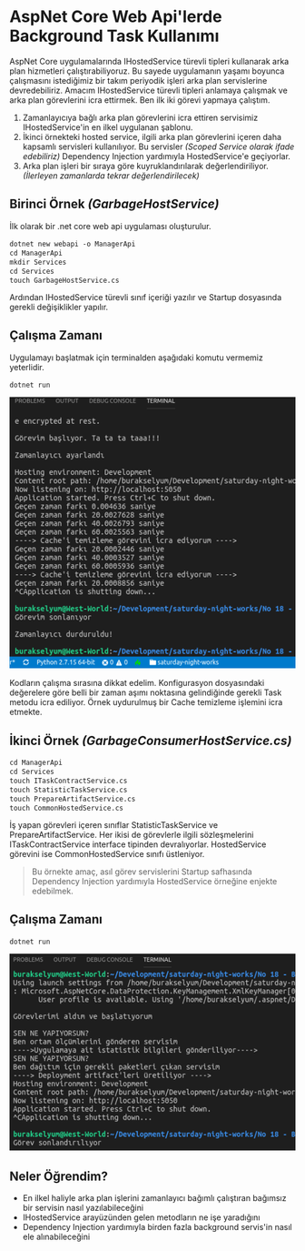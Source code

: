 # AspNet Core Web Api'lerde Background Task Kullanımı

AspNet Core uygulamalarında IHostedService türevli tipleri kullanarak arka plan hizmetleri çalıştırabiliyoruz. Bu sayede uygulamanın yaşamı boyunca çalışmasını istediğimiz bir takım periyodik işleri arka plan servislerine devredebiliriz. Amacım IHostedService türevli tipleri anlamaya çalışmak ve arka plan görevlerini icra ettirmek. Ben ilk iki görevi yapmaya çalıştım. 

1. Zamanlayıcıya bağlı arka plan görevlerini icra ettiren servisimiz IHostedService'in en ilkel uygulanan şablonu. 
2. İkinci örnekteki hosted service, ilgili arka plan görevlerini içeren daha kapsamlı servisleri kullanılıyor. Bu servisler _(Scoped Service olarak ifade edebiliriz)_ Dependency Injection yardımıyla HostedService'e geçiyorlar.
3. Arka plan işleri bir sıraya göre kuyruklandırılarak değerlendiriliyor. _(İlerleyen zamanlarda tekrar değerlendirilecek)_

## Birinci Örnek _(GarbageHostService)_

İlk olarak bir .net core web api uygulaması oluşturulur.

```
dotnet new webapi -o ManagerApi
cd ManagerApi
mkdir Services
cd Services
touch GarbageHostService.cs
```

Ardından IHostedService türevli sınıf içeriği yazılır ve Startup dosyasında gerekli değişiklikler yapılır.

## Çalışma Zamanı

Uygulamayı başlatmak için terminalden aşağıdaki komutu vermemiz yeterlidir.

```
dotnet run
```

![cover_1.png](./assets/cover_1.png)

Kodların çalışma sırasına dikkat edelim. Konfigurasyon dosyasındaki değerelere göre belli bir zaman aşımı noktasına gelindiğinde gerekli Task metodu icra ediliyor. Örnek uydurulmuş bir Cache temizleme işlemini icra etmekte.

## İkinci Örnek _(GarbageConsumerHostService.cs)_

```
cd ManagerApi
cd Services
touch ITaskContractService.cs
touch StatisticTaskService.cs
touch PrepareArtifactService.cs
touch CommonHostedService.cs
```

İş yapan görevleri içeren sınıflar StatisticTaskService ve PrepareArtifactService. Her ikisi de görevlerle ilgili sözleşmelerini ITaskContractService interface tipinden devralıyorlar. HostedService görevini ise CommonHostedService sınıfı üstleniyor. 

>Bu örnekte amaç, asıl görev servislerini Startup safhasında Dependency Injection yardımıyla HostedService örneğine enjekte edebilmek.

## Çalışma Zamanı

```
dotnet run
```

![cover_2.png](./assets/cover_2.png)

## Neler Öğrendim?

- En ilkel haliyle arka plan işlerini zamanlayıcı bağımlı çalıştıran bağımsız bir servisin nasıl yazılabileceğini
- IHostedService arayüzünden gelen metodların ne işe yaradığını
- Dependency Injection yardımıyla birden fazla background servis'in nasıl ele alınabileceğini
